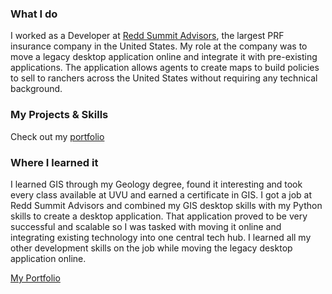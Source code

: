 ### What I do
I worked as a Developer at [Redd Summit Advisors](https://www.reddsummit.com/), the largest PRF insurance company in the United States. My role at the company was to move a legacy desktop application online and integrate it with pre-existing applications. The application allows agents to create maps to build policies to sell to ranchers across the United States without requiring any technical background.

### My Projects & Skills
Check out my [portfolio](https://keikepono.github.io)

### Where I learned it
I learned GIS through my Geology degree, found it interesting and took every class available at UVU and earned a certificate in GIS. I got a job at Redd Summit Advisors and combined my GIS desktop skills with my Python skills to create a desktop application. That application proved to be very successful and scalable so I was tasked with moving it online and integrating existing technology into one central tech hub. I learned all my other development skills on the job while moving the legacy desktop application online.

[My Portfolio](https://keikepono.github.io)
